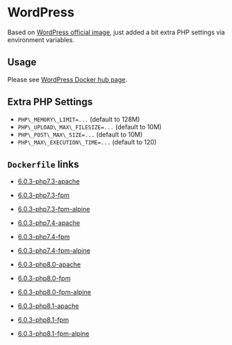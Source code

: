 # WordPress

Based on [WordPress official image](https://hub.docker.com/_/wordpress/), just added a bit extra PHP settings via environment variables.

## Usage

Please see [WordPress Docker hub page](https://hub.docker.com/_/wordpress/).

## Extra PHP Settings

- `PHP\_MEMORY\_LIMIT=...` (default to 128M)
- `PHP\_UPLOAD\_MAX\_FILESIZE=...` (default to 10M)
- `PHP\_POST\_MAX\_SIZE=...` (default to 10M)
- `PHP\_MAX\_EXECUTION\_TIME=...` (default to 120)

## `Dockerfile` links

- [6.0.3-php7.3-apache](https://github.com/alwynpan/docker-wordpress/blob/master/Dockerfile.php7.3-apache)
- [6.0.3-php7.3-fpm](https://github.com/alwynpan/docker-wordpress/blob/master/Dockerfile.php7.3-fpm)
- [6.0.3-php7.3-fpm-alpine](https://github.com/alwynpan/docker-wordpress/blob/master/Dockerfile.php7.3-fpm-alpine)

- [6.0.3-php7.4-apache](https://github.com/alwynpan/docker-wordpress/blob/master/Dockerfile.php7.4-apache)
- [6.0.3-php7.4-fpm](https://github.com/alwynpan/docker-wordpress/blob/master/Dockerfile.php7.4-fpm)
- [6.0.3-php7.4-fpm-alpine](https://github.com/alwynpan/docker-wordpress/blob/master/Dockerfile.php7.4-fpm-alpine)

- [6.0.3-php8.0-apache](https://github.com/alwynpan/docker-wordpress/blob/master/Dockerfile.php8.0-apache)
- [6.0.3-php8.0-fpm](https://github.com/alwynpan/docker-wordpress/blob/master/Dockerfile.php8.0-fpm)
- [6.0.3-php8.0-fpm-alpine](https://github.com/alwynpan/docker-wordpress/blob/master/Dockerfile.php8.0-fpm-alpine)

- [6.0.3-php8.1-apache](https://github.com/alwynpan/docker-wordpress/blob/master/Dockerfile.php8.1-apache)
- [6.0.3-php8.1-fpm](https://github.com/alwynpan/docker-wordpress/blob/master/Dockerfile.php8.1-fpm)
- [6.0.3-php8.1-fpm-alpine](https://github.com/alwynpan/docker-wordpress/blob/master/Dockerfile.php8.1-fpm-alpine)
